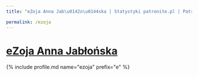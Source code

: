 ```yaml
---
title: "eZoja Anna Jab\u0142o\u0144ska | Statystyki patronite.pl | Patromierz"

permalink: /ezoja
---
```


# [eZoja Anna Jabłońska](https://patronite.pl/ezoja)

{% include profile.md name="ezoja" prefix="e" %}
